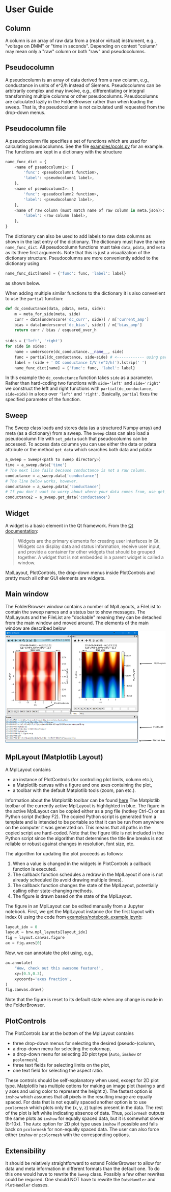 User Guide
================================================================================


Column
--------------------------------------------------------------------------------
A column is an array of raw data from a (real or virtual) instrument, e.g.,
"voltage on DMM" or "time in seconds". Depending on context "column" may mean
only a "raw" column or both "raw" and pseudocolumns.


Pseudocolumn
--------------------------------------------------------------------------------
A pseudocolumn is an array of data derived from a raw column, e.g., conductance in
units of e^2/h instead of Siemens. Pseudocolumns can be arbitrarily complex and
may involve, e.g., differentiating or integral transforming multiple columns or
other pseudocolumns. Pseudocolumns are calculated lazily in the FolderBrowser
rather than when loading the sweep. That is, the pseudocolumn is not calculated
until requested from the drop-down menus.


Pseudocolumn file
--------------------------------------------------------------------------------
A pseudocolumn file specifies a set of functions which are used for calculating
pseudocolumns. See the file [examples/pcols.py](../examples/pcols.py) for an
example. The functions are kept in a dictionary with the structure
```python
name_func_dict = {
    <name of pseudocolumn1>: {
        'func': <pseudocolumn1 function>,
        'label': <pseudocolumn1 label>,
    },
    <name of pseudocolumn2>: {
        'func': <pseudocolumn2 function>,
        'label': <pseudocolumn2 label>,
    },
    <name of raw column (must match name of raw column in meta.json)>: {
        'label': <raw column label>,
    },
}
```
The dictionary can also be used to add labels to raw data columns as shown in
the last entry of the dictionary. The dictionary must have the name
`name_func_dict`. All pseudocolumn functions must take `data`, `pdata`, and
`meta` as its three first arguments. Note that this is just a visualization of
the dictionary structure. Pseudocolumns are more conveniently added to the
dictionary using
```python
name_func_dict[name] = {'func': func, 'label': label}
```
as shown below.

When adding multiple similar functions to the dictionary it is also convenient
to use the `partial` function:
```python
def dc_conductance(data, pdata, meta, side):
    m = meta_for_side(meta, side)
    curr = data[underscore('dc_curr', side)] / m['current_amp']
    bias = data[underscore('dc_bias', side)] / m['bias_amp']
    return curr / bias / esquared_over_h

sides = ('left', 'right')
for side in sides:
    name = underscore(dc_conductance.__name__, side)
    func = partial(dc_conductance, side=side) # <------------ using partial here
    label = (side + ' DC conductance I/V (e^2/h)').lstrip(' ')
    name_func_dict[name] = {'func': func, 'label': label}
```
In this example the `dc_conductance` function takes `side` as a parameter.
Rather than hard-coding two functions with `side='left'` and `side='right'` we
construct the left and right functions with `partial(dc_conductance, side=side)`
in a loop over `'left'` and `'right'`. Basically, `partial` fixes the
specified parameter of the function.


Sweep
--------------------------------------------------------------------------------
The Sweep class loads and stores data (as a structured Numpy array) and meta (as
a dictionary) from a sweep. The `Sweep` class can also load a pseudocolumn file
with `set_pdata` such that pseudocolumns can be accessed. To access data columns
you can use either the data or pdata attribute or the method `get_data` which
searches both data and pdata:
```python
a_sweep = Sweep(<path to sweep directory>)
time = a_sweep.data['time']
# The next line fails because conductance is not a raw column.
conductance = a_sweep.data['conductance']
# The line below works, however.
conductance = a_sweep.pdata['conductance']
# If you don't want to worry about where your data comes from, use get_data:
conductance2 = a_sweep.get_data('conductance')
```


Widget
--------------------------------------------------------------------------------
A widget is a basic element in the Qt framework. From the
[Qt documentation](http://doc.qt.io/qt-5/qtwidgets-index.html):

> Widgets are the primary elements for creating user interfaces in Qt. Widgets
> can display data and status information, receive user input, and provide a
> container for other widgets that should be grouped together. A widget that is
> not embedded in a parent widget is called a window.

MplLayout, PlotControls, the drop-down menus inside PlotControls and pretty much
all other GUI elements are widgets.


Main window
--------------------------------------------------------------------------------
The FolderBrowser window contains a number of MplLayouts, a FileList to
contain the sweep names and a status bar to show messages. The MplLayouts and
the FileList are "dockable" meaning they can be detached from the main window
and moved around. The elements of the main window are described below
![Overview of the a FolderBrowser window](overview_annotated.png)


MplLayout (Matplotlib Layout)
--------------------------------------------------------------------------------
A MplLayout contains
- an instance of PlotControls (for controlling plot limits, column etc.),
- a Matplotlib canvas with a figure and one axes containing the plot,
- a toolbar with the default Matplotlib tools (zoom, pan etc.).

Information about the Matplotlib toolbar can be found
[here](https://matplotlib.org/users/navigation_toolbar.html)
The Matplotlib toolbar of the currently active MplLayout is highlighted in blue.
The figure in the active MplLayout can be copied either as a png file (hotkey
Ctrl-C) or as Python script (hotkey F2). The copied Python script is generated
from a template and is intended to be portable so that it can be run from
anywhere on the computer it was generated on. This means that all paths in the
copied script are hard-coded. Note that the figure title is not included in the
Python script since the algorithm that determines the title line breaks is not
reliable or robust against changes in resolution, font size, etc.

The algorithm for updating the plot proceeds as follows:
1. When a value is changed in the widgets in PlotControls a callback function
   is executed.
1. The callback function schedules a redraw in the MplLayout if one is not
   already scheduled (to avoid drawing multiple times).
1. The callback function changes the state of the MplLayout, potentially calling
   other state-changing methods.
1. The figure is drawn based on the state of the MplLayout.

The figure in an MplLayout can be edited manually from a Jupyter notebook.
First, we get the MplLayout instance (for the first layout with index 0) using
the code from
[examples/notebook_example.ipynb](../examples/notebook_example.ipynb):
```python
layout_idx = 0
layout = brw.mpl_layouts[layout_idx]
fig = layout.canvas.figure
ax = fig.axes[0]
```
Now, we can annotate the plot using, e.g.,
```python
ax.annotate(
    'Wow, check out this awesome feature!',
    xy=(0.5,0.3),
    xycoords='axes fraction',
)
fig.canvas.draw()
```
Note that the figure is reset to its default state when any change is made in
the FolderBrowser.


PlotControls
--------------------------------------------------------------------------------
The PlotControls bar at the bottom of the MplLayout contains
- three drop-down menus for selecting the desired (pseudo-)column,
- a drop-down menu for selecting the colormap,
- a drop-down menu for selecting 2D plot type (`Auto`, `imshow` or
  `pcolormesh`),
- three text fields for selecting limits on the plot,
- one text field for selecting the aspect ratio.

These controls should be self-explanatory when used, except for 2D plot type.
Matplotlib has multiple options for making an image plot (having x and y axes
and using color to represent the height z). The fastest option is `imshow` which
assumes that all pixels in the resulting image are equally spaced. For data that
is not equally spaced another option is to use `pcolormesh` which plots only the
(x, y, z) tuples present in the data. The rest of the plot is left white
indicating absence of data. Thus, `pcolormesh` outputs the same plots as
`imshow` for equally spaced data, but it is somewhat slower (5-10x). The `Auto`
option for 2D plot type uses `imshow` if possible and falls back on `pcolormesh`
for non-equally spaced data. The user can also force either `imshow` or
`pcolormesh` with the corresponding options.


Extensibility
--------------------------------------------------------------------------------
It should be relatively straightforward to extend FolderBrowser to allow for
data and meta information in different formats than the default one. To do this
one would have to rewrite the `Sweep` class. Possibly a few other rewrites could
be required. One should NOT have to rewrite the `DataHandler` and `PlotHandler`
classes.
